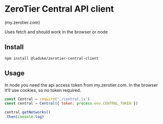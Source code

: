 # ZeroTier Central API client

(my.zerotier.com)

Uses fetch and should work in the browser or node

## Install
`npm install @laduke/zerotier-central-client`

## Usage
In node you need the api access token from my.zerotier.com.
In the browser it'll use cookies, so no token required.

```javascript
const Central = require('./central.js')
const central = Central({ token: process.env.CENTRAL_TOKEN })

central.getNetworks()
.then(console.log)

```



